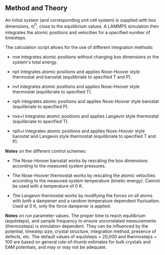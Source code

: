 ## Method and Theory

An initial system (and corresponding unit cell system) is supplied with box dimensions, $a_i^0$, close to the equilibrium values. A LAMMPS simulation then integrates the atomic positions and velocities for a specified number of timesteps.

The calculation script allows for the use of different integration methods:

- nve integrates atomic positions without changing box dimensions or the system's total energy.

- npt integrates atomic positions and applies Nose-Hoover style thermostat and barostat (equilibriate to specified T and P).

- nvt integrates atomic positions and applies Nose-Hoover style thermostat (equilibriate to specified T).

- nph integrates atomic positions and applies Nose-Hoover style barostat (equilibriate to specified P).

- nve+l integrates atomic positions and applies Langevin style thermostat (equilibriate to specified T).

- nph+l integrates atomic positions and applies Nose-Hoover style barostat and Langevin style thermostat (equilibriate to specified T and P).

__Notes__ on the different control schemes:

- The Nose-Hoover barostat works by rescaling the box dimensions according to the measured system pressures.

- The Nose-Hoover thermostat works by rescaling the atomic velocities according to the measured system temperature (kinetic energy). Cannot be used with a temperature of 0 K.

- The Langevin thermostat works by modifying the forces on all atoms with both a dampener and a random temperature dependent fluctuation. Used at 0 K, only the force dampener is applied.

__Notes__ on run parameter values. The proper time to reach equilibrium (equilsteps), and sample frequency to ensure uncorrelated measurements (thermosteps) is simulation dependent. They can be influenced by the potential, timestep size, crystal structure, integration method, presence of defects, etc. The default values of equilsteps = 20,000 and thermosteps = 100 are based on general rule-of-thumb estimates for bulk crystals and EAM potentials, and may or may not be adequate.
